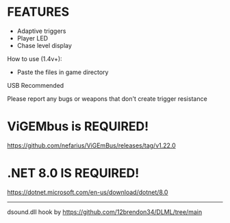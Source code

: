 # FEATURES
- Adaptive triggers
- Player LED
- Chase level display

How to use (1.4v+):
- Paste the files in game directory

USB Recommended

Please report any bugs or weapons that don't create trigger resistance

# ViGEMbus is REQUIRED!
https://github.com/nefarius/ViGEmBus/releases/tag/v1.22.0

# .NET 8.0 IS REQUIRED! 
https://dotnet.microsoft.com/en-us/download/dotnet/8.0

---

dsound.dll hook by https://github.com/12brendon34/DLML/tree/main
